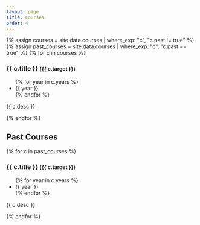 ```yaml
---
layout: page
title: Courses
order: 4
---
```


<section id="courses">
{% assign courses = site.data.courses | where_exp: "c", "c.past != true" %}
{% assign past_courses = site.data.courses | where_exp: "c", "c.past == true" %}
{% for c in courses %}
<div>
    <h3>{{ c.title }} <small>({{ c.target }})</small></h3>
    <ul>
        {% for year in c.years %}
        <li>{{ year }}</li>
        {% endfor %}
    </ul>
    <p>
    {{ c.desc }}
    </p>
</div>
{% endfor %}

<h2>Past Courses</h2>
{% for c in past_courses %}
<div>
    <h3>{{ c.title }} <small>({{ c.target }})</small></h3>
    <ul>
        {% for year in c.years %}
        <li>{{ year }}</li>
        {% endfor %}
    </ul>
    <p>
    {{ c.desc }}
    </p>
</div>
{% endfor %}
</section>

